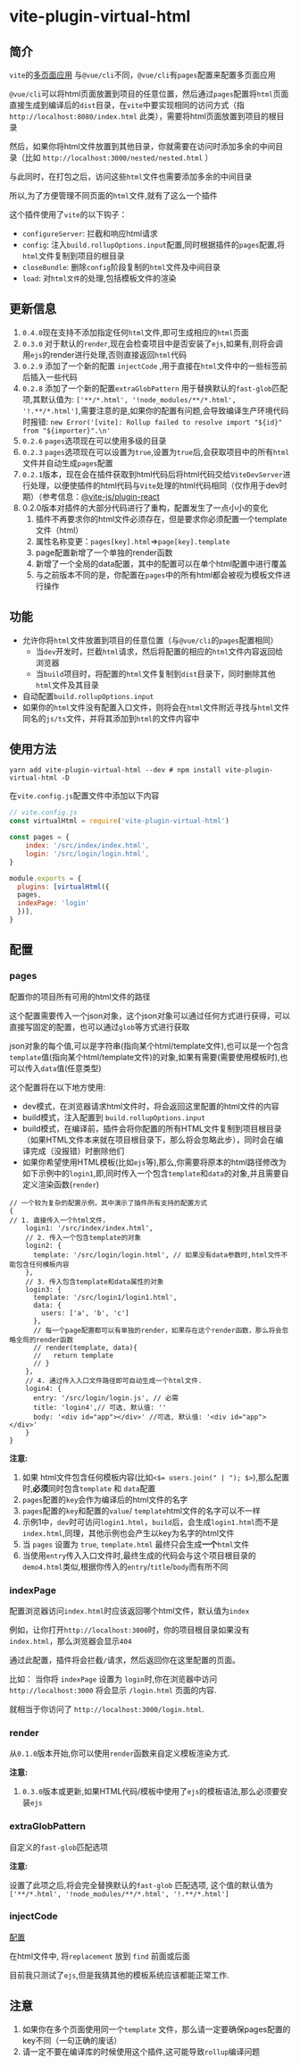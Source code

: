 # vite-plugin-virtual-html

## 简介

`vite`的[多页面应用](https://vitejs.dev/guide/build.html#multi-page-app) 与`@vue/cli`不同，`@vue/cli`有`pages`配置来配置多页面应用

`@vue/cli`可以将html页面放置到项目的任意位置，然后通过`pages`配置将`html`页面直接生成到编译后的`dist`目录，在`vite`中要实现相同的访问方式（指 `http://localhost:8080/index.html` 此类），需要将html页面放置到项目的根目录

然后，如果你将html文件放置到其他目录，你就需要在访问时添加多余的中间目录（比如 `http://localhost:3000/nested/nested.html` ）

与此同时，在打包之后，访问这些`html`文件也需要添加多余的中间目录

所以,为了方便管理不同页面的`html`文件,就有了这么一个插件

这个插件使用了`vite`的以下钩子：
  + `configureServer`: 拦截和响应html请求
  + `config`: 注入`build.rollupOptions.input`配置,同时根据插件的`pages`配置,将`html`文件复制到项目的根目录
  + `closeBundle`: 删除`config`阶段复制的`html`文件及中间目录
  + `load`: 对`html文件`的处理,包括模板文件的渲染

## 更新信息
1. `0.4.0`现在支持不添加指定任何`html`文件,即可生成相应的`html`页面
1. `0.3.0` 对于默认的`render`,现在会检查项目中是否安装了`ejs`,如果有,则将会调用`ejs`的render进行处理,否则直接返回`html`代码
1. `0.2.9` 添加了一个新的配置 `injectCode` ,用于直接在`html`文件中的一些标签前后插入一些代码
2. `0.2.8` 添加了一个新的配置`extraGlobPattern` 用于替换默认的`fast-glob`匹配项,其默认值为:  `['**/*.html', '!node_modules/**/*.html', '!.**/*.html']`,需要注意的是,如果你的配置有问题,会导致编译生产环境代码时报错: `new Error('[vite]: Rollup failed to resolve import "${id}" from "${importer}".\n'`
3. `0.2.6` `pages`选项现在可以使用多级的目录
4. `0.2.3` `pages`选项现在可以设置为`true`,设置为`true`后,会获取项目中的所有`html`文件并自动生成`pages`配置
5. `0.2.1`版本，现在会在插件获取到html代码后将html代码交给`ViteDevServer`进行处理，以便使插件的html代码与`Vite`处理的html代码相同（仅作用于dev时期）（参考信息：[@vite-js/plugin-react](https://github.com/vitejs/vite/tree/main/packages/plugin-react#middleware-mode)
6. 0.2.0版本对插件的大部分代码进行了重构，配置发生了一点小小的变化
   1. 插件不再要求你的html文件必须存在，但是要求你必须配置一个template文件（html）
   2. 属性名称变更：`pages[key].html`=>`page[key].template`
   3. page配置新增了一个单独的render函数
   4. 新增了一个全局的data配置，其中的配置可以在单个html配置中进行覆盖
   5. 与之前版本不同的是，你配置在`pages`中的所有html都会被视为模板文件进行操作

## 功能

+ 允许你将`html`文件放置到项目的任意位置（与`@vue/cli`的`pages`配置相同）
    + 当`dev`开发时，拦截`html`请求，然后将配置的相应的`html`文件内容返回给浏览器
    + 当`build`项目时，将配置的`html`文件复制到`dist`目录下，同时删除其他`html`文件及其目录
+ 自动配置`build.rollupOptions.input`
+ 如果你的`html`文件没有配置入口文件，则将会在`html`文件附近寻找与`html`文件同名的`js/ts`文件，并将其添加到`html`的文件内容中

## 使用方法

`yarn add vite-plugin-virtual-html --dev # npm install vite-plugin-virtual-html -D`

在`vite.config.js`配置文件中添加以下内容

``` js
// vite.config.js
const virtualHtml = require('vite-plugin-virtual-html')

const pages = {
    index: '/src/index/index.html',
    login: '/src/login/login.html',
}

module.exports = {
  plugins: [virtualHtml({
  pages,
  indexPage: 'login'
  })],
}
```

## 配置

### pages

配置你的项目所有可用的html文件的路径

这个配置需要传入一个json对象，这个json对象可以通过任何方式进行获得，可以直接写固定的配置，也可以通过`glob`等方式进行获取

json对象的每个值,可以是字符串(指向某个html/template文件),也可以是一个包含`template`值(指向某个html/template文件)的对象,如果有需要(需要使用模板时),也可以传入`data`值(任意类型)

这个配置将在以下地方使用:
+ dev模式，在浏览器请求html文件时，将会返回这里配置的html文件的内容
+ build模式，注入配置到 `build.rollupOptions.input`
+ build模式，在编译前，插件会将你配置的所有HTML文件复制到项目根目录（如果HTML文件本来就在项目根目录下，那么将会忽略此步），同时会在编译完成（没报错）时删除他们
+ 如果你希望使用HTML模板(比如`ejs`等),那么,你需要将原本的html路径修改为如下示例中的`login1`,即,同时传入一个包含`template`和`data`的对象,并且需要自定义渲染函数(`render`)
```
// 一个较为复杂的配置示例，其中演示了插件所有支持的配置方式
{ 
// 1. 直接传入一个html文件，
    login1: '/src/index/index.html', 
    // 2. 传入一个包含template的对象
    login2: {
      template: '/src/login/login.html', // 如果没有data参数时,html文件不能包含任何模板内容
    },
    // 3. 传入包含template和data属性的对象
    login3: {
      template: '/src/login1/login1.html',
      data: {
        users: ['a', 'b', 'c']
      },
      // 每一个page配置都可以有单独的render，如果存在这个render函数，那么将会忽略全局的render函数
      // render(template, data){
      //   return template
      // }
    },
    // 4. 通过传入入口文件路径即可自动生成一个html文件.
    login4: {
      entry: '/src/login/login.js', // 必需
      title: 'login4',// 可选, 默认值: ''
      body: '<div id="app"></div>' //可选, 默认值: '<div id="app"></div>'
    }
}
```
**注意:**
1. 如果 html文件包含任何模板内容(比如`<$= users.join(" | "); $>`),那么配置时,**必须**同时包含`template` 和 `data`配置
2. `pages`配置的`key`会作为编译后的html文件的名字
3. `pages`配置的`key`和配置的`value`/ `template`html文件的名字可以不一样
4. 示例1中，`dev`时可访问`login1.html`，`build`后，会生成`login1.html`而不是`index.html`,同理，其他示例也会产生以key为名字的html文件
5. 当 `pages` 设置为 `true`, `template.html` 最终只会生成**一个**`html`文件
6. 当使用`entry`传入入口文件时,最终生成的代码会与这个项目根目录的`demo4.html`类似,根据你传入的`entry`/`title`/`body`而有所不同

### indexPage

配置浏览器访问`index.html`时应该返回哪个html文件，默认值为`index`

例如，让你打开`http://localhost:3000`时，你的项目根目录如果没有`index.html`，那么浏览器会显示`404`

通过此配置，插件将会拦截`/`请求，然后返回你在这里配置的页面。

比如：
当你将 `indexPage` 设置为 `login`时,你在浏览器中访问 `http://localhost:3000` 将会显示 `/login.html` 页面的内容.

就相当于你访问了 `http://localhost:3000/login.html`.

### render

从`0.1.0`版本开始,你可以使用`render`函数来自定义模板渲染方式.

**注意:**
1. `0.3.0`版本或更新,如果HTML代码/模板中使用了`ejs`的模板语法,那么必须要安装`ejs`

### extraGlobPattern

自定义的`fast-glob`匹配选项

**注意:**

设置了此项之后,将会完全替换默认的`fast-glob` 匹配选项, 这个值的默认值为`['**/*.html', '!node_modules/**/*.html', '!.**/*.html']`

### injectCode

[配置](./src/types.ts#51)

在html文件中, 将`replacement` 放到 `find` 前面或后面

目前我只测试了`ejs`,但是我猜其他的模板系统应该都能正常工作.

## 注意
1. 如果你在多个页面使用同一个`template` 文件，那么请一定要确保pages配置的key不同（一句正确的废话）
2. 请一定不要在编译库的时候使用这个插件,这可能导致`rollup`编译问题
